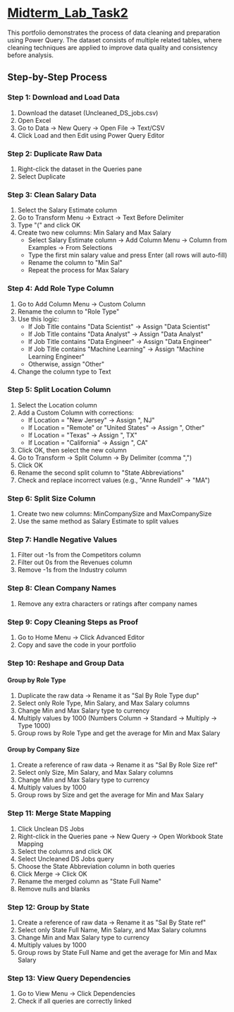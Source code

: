 # [Midterm_Lab_Task2](https://github.com/user-attachments/files/19145615/Midterm_Lab_Task2.xlsx)


This portfolio demonstrates the process of data cleaning and preparation using Power Query. The dataset consists of multiple related tables, where cleaning techniques are applied to improve data quality and consistency before analysis.

## Step-by-Step Process
### Step 1: Download and Load Data  
1. Download the dataset (Uncleaned_DS_jobs.csv)  
2. Open Excel  
3. Go to Data → New Query → Open File → Text/CSV  
4. Click Load and then Edit using Power Query Editor  

### Step 2: Duplicate Raw Data  
1. Right-click the dataset in the Queries pane  
2. Select Duplicate  

### Step 3: Clean Salary Data  
1. Select the Salary Estimate column  
2. Go to Transform Menu → Extract → Text Before Delimiter  
3. Type "(" and click OK  
4. Create two new columns: Min Salary and Max Salary  
   - Select Salary Estimate column → Add Column Menu → Column from Examples → From Selections  
   - Type the first min salary value and press Enter (all rows will auto-fill)  
   - Rename the column to "Min Sal"  
   - Repeat the process for Max Salary  

### Step 4: Add Role Type Column  
1. Go to Add Column Menu → Custom Column  
2. Rename the column to "Role Type"  
3. Use this logic:  
   - If Job Title contains "Data Scientist" → Assign "Data Scientist"  
   - If Job Title contains "Data Analyst" → Assign "Data Analyst"  
   - If Job Title contains "Data Engineer" → Assign "Data Engineer"  
   - If Job Title contains "Machine Learning" → Assign "Machine Learning Engineer"  
   - Otherwise, assign "Other"  
4. Change the column type to Text  

### Step 5: Split Location Column  
1. Select the Location column  
2. Add a Custom Column with corrections:  
   - If Location = "New Jersey" → Assign ", NJ"  
   - If Location = "Remote" or "United States" → Assign ", Other"  
   - If Location = "Texas" → Assign ", TX"  
   - If Location = "California" → Assign ", CA"  
3. Click OK, then select the new column  
4. Go to Transform → Split Column → By Delimiter (comma ",")  
5. Click OK  
6. Rename the second split column to "State Abbreviations"  
7. Check and replace incorrect values (e.g., "Anne Rundell" → "MA")  

### Step 6: Split Size Column  
1. Create two new columns: MinCompanySize and MaxCompanySize  
2. Use the same method as Salary Estimate to split values  

### Step 7: Handle Negative Values  
1. Filter out -1s from the Competitors column  
2. Filter out 0s from the Revenues column  
3. Remove -1s from the Industry column  

### Step 8: Clean Company Names  
1. Remove any extra characters or ratings after company names  

### Step 9: Copy Cleaning Steps as Proof  
1. Go to Home Menu → Click Advanced Editor  
2. Copy and save the code in your portfolio  



### Step 10: Reshape and Group Data  
#### Group by Role Type  
1. Duplicate the raw data → Rename it as "Sal By Role Type dup"  
2. Select only Role Type, Min Salary, and Max Salary columns  
3. Change Min and Max Salary type to currency  
4. Multiply values by 1000 (Numbers Column → Standard → Multiply → Type 1000)  
5. Group rows by Role Type and get the average for Min and Max Salary  

#### Group by Company Size  
1. Create a reference of raw data → Rename it as "Sal By Role Size ref"  
2. Select only Size, Min Salary, and Max Salary columns  
3. Change Min and Max Salary type to currency  
4. Multiply values by 1000  
5. Group rows by Size and get the average for Min and Max Salary  


### Step 11: Merge State Mapping  
1. Click Unclean DS Jobs  
2. Right-click in the Queries pane → New Query → Open Workbook State Mapping  
3. Select the columns and click OK  
4. Select Uncleaned DS Jobs query  
5. Choose the State Abbreviation column in both queries  
6. Click Merge → Click OK  
7. Rename the merged column as "State Full Name"  
8. Remove nulls and blanks  



### Step 12: Group by State  
1. Create a reference of raw data → Rename it as "Sal By State ref"  
2. Select only State Full Name, Min Salary, and Max Salary columns  
3. Change Min and Max Salary type to currency  
4. Multiply values by 1000  
5. Group rows by State Full Name and get the average for Min and Max Salary  



### Step 13: View Query Dependencies  
1. Go to View Menu → Click Dependencies  
2. Check if all queries are correctly linked  
